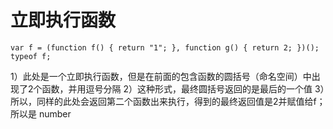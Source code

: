 # 立即执行函数

```
var f = (function f() { return "1"; }, function g() { return 2; })(); 
typeof f;
```
1）此处是一个立即执行函数，但是在前面的包含函数的圆括号（命名空间）中出现了2个函数，并用逗号分隔
2）这种形式，最终圆括号返回的是最后的一个值
3）所以，同样的此处会返回第二个函数出来执行，得到的最终返回值是2并赋值给f；所以是 number


